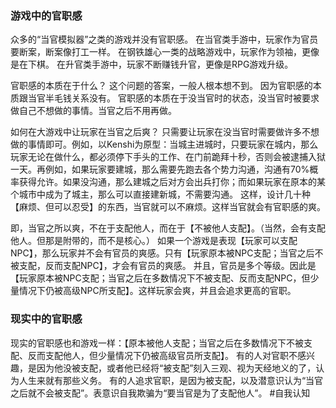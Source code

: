 ### 游戏中的官职感
众多的“当官模拟器”之类的游戏并没有官职感。
在当官类手游中，玩家作为官员要断案，断案像打工一样。
在钢铁雄心一类的战略游戏中，玩家作为领袖，更像是在下棋。
在升官类手游中，玩家不断赚钱升官，更像是RPG游戏升级。

官职感的本质在于什么？
这个问题的答案，一般人根本想不到。
因为官职感的本质跟当官半毛钱关系没有。
官职感的本质在于没当官时的状态，没当官时被要求做自己不想做的事情。当官之后不用再做。

如何在大游戏中让玩家在当官之后爽？
只需要让玩家在没当官时需要做许多不想做的事情即可。例如，以Kenshi为原型：当城主进城时，只要玩家在城内，那么玩家无论在做什么，都必须停下手头的工作、在门前跪拜十秒，否则会被逮捕入狱一天。再例如，如果玩家要建城，那么需要先跑去各个势力沟通，沟通有70%概率获得允许。如果没沟通，那么建城之后对方会出兵打你；而如果玩家在原本的某个城市中成为了城主，那么可以直接建新城，不需要沟通。
这样，设计几十种【麻烦、但可以忍受】的东西，当官就可以不麻烦。这样当官就会有官职感的爽。

即，当官之所以爽，不在于支配他人，而在于【不被他人支配】。（当然，会有支配他人。但那是附带的，而不是核心。）
如果一个游戏是表现【玩家可以支配NPC】，那么玩家并不会有官员的爽感。只有【玩家原本被NPC支配；当官之后不被支配，反而支配NPC】，才会有官员的爽感。
并且，官员是多个等级。因此是【玩家原本被NPC支配；当官之后在多数情况下不被支配、反而支配NPC，但少量情况下仍被高级NPC所支配】。这样玩家会爽，并且会追求更高的官职。
### 现实中的官职感
现实的官职感也和游戏一样：【原本被他人支配；当官之后在多数情况下不被支配、反而支配他人，但少量情况下仍被高级官员所支配】。
有的人对官职不感兴趣，是因为他没被支配，或者他已经将“被支配”刻入三观、视为天经地义的了，认为人生来就有那些义务。
有的人追求官职，是因为被支配，以及潜意识认为“当官之后就不会被支配”。表意识自我欺骗为“要当官是为了支配他人”。
#自我认知 